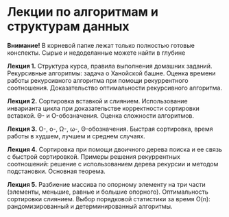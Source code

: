 # Лекции по алгоритмам и структурам данных

<b> Внимание!</b> В корневой папке лежат только полностью готовые конспекты. Сырые и недоделанные можете найти в глубине

<b>Лекция 1.</b> Структура курса, правила выполнения домашних заданий. Рекурсивные алгоритмы: задача о Ханойской башне. Оценка времени работы рекурсивного алгоритма при помощи рекуррентного соотношения. Доказательство оптимальности рекурсивного алгоритма.

<b>Лекция 2.</b> Сортировка вставкой и слиянием. Использование инварианта цикла при доказательстве корректности сортировки вставкой. Θ- и O-обозначения. Оценка сложности алгоритмов.

<b>Лекция 3.</b> О-, o-, Ω-, ω-, Θ-обозначения. Быстрая сортировка, время работы в худшем, лучшем и среднем случаях.

<b>Лекция 4.</b> Сортировка при помощи двоичного дерева поиска и ее связь с быстрой сортировкой. Примеры решения рекуррентных соотношений: решение с использованием дерева рекурсии и методом подстановки. Основная теорема.

<b>Лекция 5.</b> Разбиение массива по опорному элементу на три части (элементы, меньшие, равные и большие опорного). Оптимальность сортировки слиянием. Выбор порядковой статистики за время O(n): рандомизированный и детерминированный алгоритмы.
